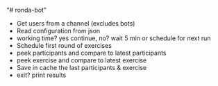 "# ronda-bot"

- Get users from a channel (excludes bots)
- Read configuration from json
- working time? yes continue, no? wait 5 min or schedule for next run
- Schedule first round of exercises
-   peek participants and compare to latest participants
-   peek exercise and compare to latest exercise
- Save in cache the last participants & exercise
- exit? print results
